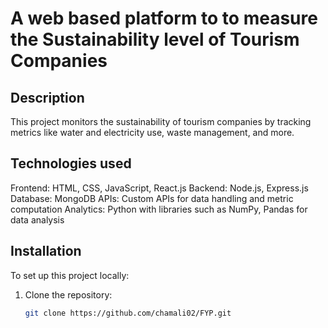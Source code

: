 # A web based platform to to measure the Sustainability level of Tourism Companies

## Description
This project monitors the sustainability of tourism companies by tracking metrics like water and electricity use, waste management, and more.

## Technologies used
Frontend: HTML, CSS, JavaScript, React.js
Backend: Node.js, Express.js
Database: MongoDB
APIs: Custom APIs for data handling and metric computation
Analytics: Python with libraries such as NumPy, Pandas for data analysis

## Installation
To set up this project locally:
1. Clone the repository:
   ```bash
   git clone https://github.com/chamali02/FYP.git
